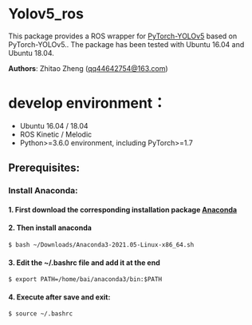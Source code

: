 # Yolov5_ros

This package provides a ROS wrapper for [PyTorch-YOLOv5](https://github.com/ultralytics/yolov5) based on PyTorch-YOLOv5.. The package has been tested with Ubuntu 16.04 and Ubuntu 18.04.

**Authors**: Zhitao Zheng (<qq44642754@163.com>)

# develop environment：
- Ubuntu 16.04 / 18.04
- ROS Kinetic / Melodic
- Python>=3.6.0 environment, including PyTorch>=1.7

## Prerequisites:

### Install Anaconda:

#### 1. First download the corresponding installation package [Anaconda](https://www.anaconda.com/products/individual#linux)


#### 2. Then install anaconda


```
$ bash ~/Downloads/Anaconda3-2021.05-Linux-x86_64.sh
```

#### 3. Edit the ~/.bashrc file and add it at the end

```
$ export PATH=/home/bai/anaconda3/bin:$PATH
```

#### 4. Execute after save and exit:

```
$ source ~/.bashrc
```
